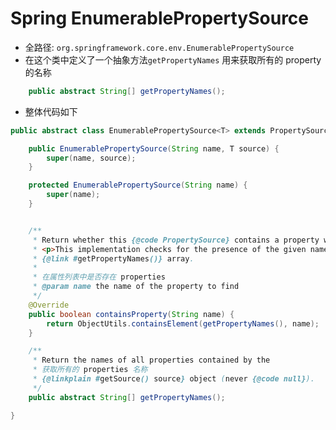 # Spring EnumerablePropertySource
- 全路径: `org.springframework.core.env.EnumerablePropertySource`
- 在这个类中定义了一个抽象方法`getPropertyNames` 用来获取所有的 property 的名称

```java
	public abstract String[] getPropertyNames();
```
- 整体代码如下
```java
public abstract class EnumerablePropertySource<T> extends PropertySource<T> {

	public EnumerablePropertySource(String name, T source) {
		super(name, source);
	}

	protected EnumerablePropertySource(String name) {
		super(name);
	}


	/**
	 * Return whether this {@code PropertySource} contains a property with the given name.
	 * <p>This implementation checks for the presence of the given name within the
	 * {@link #getPropertyNames()} array.
	 *
	 * 在属性列表中是否存在 properties 
	 * @param name the name of the property to find
	 */
	@Override
	public boolean containsProperty(String name) {
		return ObjectUtils.containsElement(getPropertyNames(), name);
	}

	/**
	 * Return the names of all properties contained by the
	 * 获取所有的 properties 名称
	 * {@linkplain #getSource() source} object (never {@code null}).
	 */
	public abstract String[] getPropertyNames();

}
```